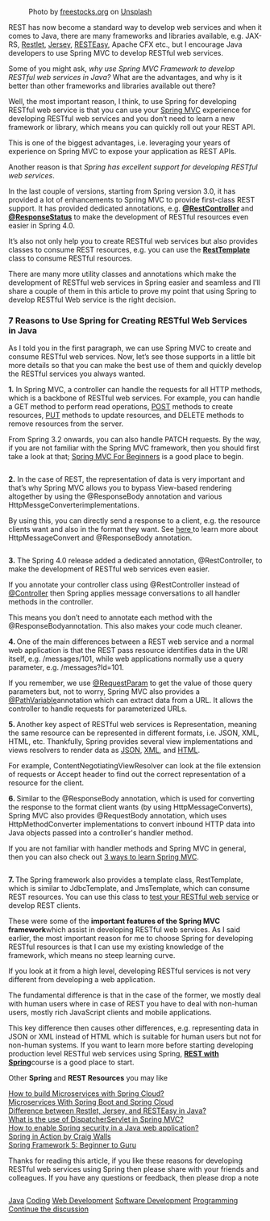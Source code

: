 <figure><img alt src="https://hackernoon.com/hn-images/0*4cizlWa5UBkZiY9H"><figcaption>Photo by <a href="https://unsplash.com/@freestocks?utm_source=medium&amp;utm_medium=referral">freestocks.org</a> on&#xA0;<a href="https://unsplash.com?utm_source=medium&amp;utm_medium=referral">Unsplash</a></figcaption></figure><p>REST has now become a standard way to develop web services and when it comes to Java, there are many frameworks and libraries available, e.g. JAX-RS, <a href="http://javarevisited.blogspot.sg/2016/10/restlet-helloworld-example-in-java-and-Eclipse.html">Restlet</a>, <a href="http://javarevisited.blogspot.sg/2017/06/jersey-web-service-hello-world-example.html">Jersey</a>, <a href="http://javarevisited.blogspot.sg/2017/02/difference-between-jax-rs-restlet-jersey-apache-cfx-RESTEasy.html">RESTEasy</a>, Apache CFX etc., but I encourage Java developers to use Spring MVC to develop RESTful web services.</p><p>Some of you might ask, <em>why use Spring MVC Framework to develop RESTful web services in Java?</em> What are the advantages, and why is it better than other frameworks and libraries available out&#xA0;there?</p><p>Well, the most important reason, I think, to use Spring for developing RESTful web service is that you can use your <a href="http://javarevisited.blogspot.sg/2017/06/how-spring-mvc-framework-works-web-flow.html">Spring MVC</a> experience for developing RESTful web services and you don&#x2019;t need to learn a new framework or library, which means you can quickly roll out your REST&#xA0;API.</p><p>This is one of the biggest advantages, i.e. leveraging your years of experience on Spring MVC to expose your application as REST&#xA0;APIs.</p><p>Another reason is that <em>Spring has excellent support for developing RESTful web services</em>.</p><p>In the last couple of versions, starting from Spring version 3.0, it has provided a lot of enhancements to Spring MVC to provide first-class REST support. It has provided dedicated annotations, e.g. <a href="http://javarevisited.blogspot.sg/2017/08/difference-between-restcontroller-and-controller-annotations-spring-mvc-rest.html"><strong>@RestController</strong></a><strong> </strong>and <a href="http://javarevisited.blogspot.sg/2011/09/spring-interview-questions-answers-j2ee.html#axzz55mVSPFfH"><strong>@ResponseStatus</strong></a> to make the development of RESTful resources even easier in Spring&#xA0;4.0.</p><p>It&#x2019;s also not only help you to create RESTful web services but also provides classes to consume REST resources, e.g. you can use the <a href="http://javarevisited.blogspot.sg/2017/02/how-to-consume-json-from-restful-web-services-Spring-RESTTemplate-Example.html"><strong>RestTemplate</strong></a><strong> </strong>class to consume RESTful resources.</p><p>There are many more utility classes and annotations which make the development of RESTful web services in Spring easier and seamless and I&#x2019;ll share a couple of them in this article to prove my point that using Spring to develop RESTful Web service is the right decision.</p><h3>7 Reasons to Use Spring for Creating RESTful Web Services in&#xA0;Java</h3><p>As I told you in the first paragraph, we can use Spring MVC to create and consume RESTful web services. Now, let&#x2019;s see those supports in a little bit more details so that you can make the best use of them and quickly develop the RESTful services you always&#xA0;wanted.</p><p><strong>1.</strong> In Spring MVC, a controller can handle the requests for all HTTP methods, which is a backbone of RESTful web services. For example, you can handle a GET method to perform read operations, <a href="http://javarevisited.blogspot.sg/2016/10/difference-between-put-and-post-in-restful-web-service.html">POST</a> methods to create resources, <a href="http://www.java67.com/2016/09/when-to-use-put-or-post-in-restful-web-services.html">PUT</a> methods to update resources, and DELETE methods to remove resources from the&#xA0;server.</p><p>From Spring 3.2 onwards, you can also handle PATCH requests. By the way, if you are not familiar with the Spring MVC framework, then you should first take a look at that; <a href="https://click.linksynergy.com/fs-bin/click?id=JVFxdTr9V80&amp;subid=0&amp;offerid=562016.1&amp;type=10&amp;tmpid=14538&amp;RD_PARM1=https%3A%2F%2Fwww.udemy.com%2Fspring-mvc-tutorial-for-beginners-step-by-step%2F">Spring MVC For Beginners</a> is a good place to&#xA0;begin.</p><figure><a href="https://click.linksynergy.com/fs-bin/click?id=JVFxdTr9V80&amp;subid=0&amp;offerid=562016.1&amp;type=10&amp;tmpid=14538&amp;RD_PARM1=https%3A%2F%2Fwww.udemy.com%2Fspring-mvc-tutorial-for-beginners-step-by-step%2F"><img alt src="https://hackernoon.com/hn-images/1*XF39gw6pVak96d6XP3gEPw.jpeg"></a></figure><p><strong>2.</strong> In the case of REST, the representation of data is very important and that&#x2019;s why Spring MVC allows you to bypass View-based rendering altogether by using the @ResponseBody annotation and various HttpMessgeConverterimplementations.</p><p>By using this, you can directly send a response to a client, e.g. the resource clients want and also in the format they want. See <a href="http://courses.baeldung.com/p/rest-with-spring-the-certification-class?affcode=22136_bkwjs9xa">here </a>to learn more about HttpMessageConvert and @ResponseBody annotation.</p><figure><a href="http://courses.baeldung.com/p/rest-with-spring-the-certification-class?affcode=22136_bkwjs9xa"><img alt src="https://hackernoon.com/hn-images/0*3TbwpBINLVfEsv2v.png"></a></figure><p><strong>3.</strong> The Spring 4.0 release added a dedicated annotation, @RestController, to make the development of RESTful web services even&#xA0;easier.</p><p>If you annotate your controller class using @RestController instead of <a href="http://javarevisited.blogspot.sg/2017/08/difference-between-restcontroller-and-controller-annotations-spring-mvc-rest.html">@Controller</a> then Spring applies message conversations to all handler methods in the controller.</p><p>This means you don&#x2019;t need to annotate each method with the @ResponseBodyannotation. This also makes your code much&#xA0;cleaner.</p><p><strong>4. </strong>One of the main differences between a REST web service and a normal web application is that the REST pass resource identifies data in the URI itself, e.g. /messages/101, while web applications normally use a query parameter, e.g. /messages?Id=101.</p><p>If you remember, we use <a href="http://javarevisited.blogspot.sg/2017/10/differences-between-requestparam-and-pathvariable-annotations-spring-mvc.html">@RequestParam</a> to get the value of those query parameters but, not to worry, Spring MVC also provides a <a href="http://javarevisited.blogspot.sg/2017/10/differences-between-requestparam-and-pathvariable-annotations-spring-mvc.html">@PathVariable</a>annotation which can extract data from a URL. It allows the controller to handle requests for parameterized URLs.</p><p><strong>5. </strong>Another key aspect of RESTful web services is Representation, meaning the same resource can be represented in different formats, i.e. JSON, XML, HTML, etc. Thankfully, Spring provides several view implementations and views resolvers to render data as <a href="http://www.java67.com/2016/10/3-ways-to-convert-string-to-json-object-in-java.html#.WkOmLRqktTU.linkedin">JSON</a>, <a href="http://javarevisited.blogspot.sg/2015/07/how-to-read-xml-file-as-string-in-java-example.html#axzz55mVSPFfH">XML</a>, and&#xA0;<a href="http://javarevisited.blogspot.sg/2014/09/how-to-parse-html-file-in-java-jsoup-example.html">HTML</a>.</p><p>For example, ContentNegotiatingViewResolver can look at the file extension of requests or Accept header to find out the correct representation of a resource for the&#xA0;client.</p><p><strong>6. </strong>Similar to the @ResponseBody annotation, which is used for converting the response to the format client wants (by using HttpMessageConverts), Spring MVC also provides @RequestBody annotation, which uses HttpMethodConverter implementations to convert inbound HTTP data into Java objects passed into a controller&apos;s handler&#xA0;method.</p><p>If you are not familiar with handler methods and Spring MVC in general, then you can also check out <a href="http://javarevisited.blogspot.sg/2018/01/how-to-learn-spring-core-spring-mvc-boot-security-framework.html">3 ways to learn Spring&#xA0;MVC</a>.</p><figure><a href="https://click.linksynergy.com/fs-bin/click?id=JVFxdTr9V80&amp;subid=0&amp;offerid=562016.1&amp;type=10&amp;tmpid=14538&amp;RD_PARM1=https%3A%2F%2Fwww.udemy.com%2Fspring-mvc-tutorial-for-beginners-step-by-step%2F"><img alt src="https://hackernoon.com/hn-images/0*gbFt9EjXvR_wsD4A.png"></a></figure><p><strong>7. </strong>The<strong> </strong>Spring framework also provides a template class, RestTemplate, which is similar to JdbcTemplate, and JmsTemplate, which can consume REST resources. You can use this class to <a href="http://www.java67.com/2017/10/how-to-test-restful-web-services-using.html">test your RESTful web service</a> or develop REST&#xA0;clients.</p><p>These were some of the <strong>important features of the Spring MVC framework</strong>which assist in developing RESTful web services. As I said earlier, the most important reason for me to choose Spring for developing RESTful resources is that I can use my existing knowledge of the framework, which means no steep learning&#xA0;curve.</p><p>If you look at it from a high level, developing RESTful services is not very different from developing a web application.</p><p>The fundamental difference is that in the case of the former, we mostly deal with human users where in case of REST you have to deal with non-human users, mostly rich JavaScript clients and mobile applications.</p><p>This key difference then causes other differences, e.g. representing data in JSON or XML instead of HTML which is suitable for human users but not for non-human systems. If you want to learn more before starting developing production level RESTful web services using Spring, <a href="http://courses.baeldung.com/p/rest-with-spring-the-certification-class?affcode=22136_bkwjs9xa"><strong>REST with Spring</strong></a>course is a good place to&#xA0;start.</p><p>Other <strong>Spring </strong>and <strong>REST Resources</strong> you may&#xA0;like</p><p><a href="https://click.linksynergy.com/fs-bin/click?id=JVFxdTr9V80&amp;subid=0&amp;offerid=323058.1&amp;type=10&amp;tmpid=14538&amp;RD_PARM1=https%3A%2F%2Fwww.udemy.com%2Fmicroservices-with-spring-cloud%2F">How to build Microservices with Spring Cloud?</a><br> <a href="https://click.linksynergy.com/fs-bin/click?id=JVFxdTr9V80&amp;subid=0&amp;offerid=323058.1&amp;type=10&amp;tmpid=14538&amp;RD_PARM1=https%3A%2F%2Fwww.udemy.com%2Fexploring-spring-boot-and-spring-cloud-microservices%2F">Microservices With Spring Boot and Spring Cloud</a><br> <a href="http://javarevisited.blogspot.sg/2017/02/difference-between-jax-rs-restlet-jersey-apache-cfx-RESTEasy.html">Difference between Restlet, Jersey, and RESTEasy in Java?</a><br> <a href="http://www.java67.com/2017/06/what-is-use-of-dispatcherservlet-in-spring-mvc.html">What is the use of DispatcherServlet in Spring MVC?</a><br> <a href="http://javarevisited.blogspot.sg/2017/05/how-to-enable-spring-security-in-java-web-application.html">How to enable Spring security in a Java web application?</a><br> <a href="http://aax-us-east.amazon-adsystem.com/x/c/QiZVriYHFuciDCpQUIuQj8sAAAFhQeGL5QEAAAFKAVVDQvE/https://assoc-redirect.amazon.com/g/r/https://www.amazon.com/Spring-Action-Covers-4/dp/161729120X/ref=as_at?creativeASIN=161729120X&amp;linkCode=w61&amp;imprToken=7fwWaemDeV0uveAVwqurZw&amp;slotNum=0&amp;tag=javamysqlanta-20">Spring in Action by Craig Walls</a><br> <a href="https://click.linksynergy.com/fs-bin/click?id=JVFxdTr9V80&amp;subid=0&amp;offerid=323058.1&amp;type=10&amp;tmpid=14538&amp;RD_PARM1=https%3A%2F%2Fwww.udemy.com%2Fspring-framework-5-beginner-to-guru%2F">Spring Framework 5: Beginner to&#xA0;Guru</a></p><p>Thanks for reading this article, if you like these reasons for developing RESTful web services using Spring then please share with your friends and colleagues. If you have any questions or feedback, then please drop a&#xA0;note</p><figure><a href="https://goo.gl/w4Pbea"><img alt src="https://hackernoon.com/hn-images/1*PZjwR1Nbluff5IMI6Y1T6g@2x.png"></a></figure>                <div class="archive-tags">                                        <a class="tag" href="https://hackernoon.com/tagged/java">Java</a>                                        <a class="tag" href="https://hackernoon.com/tagged/coding">Coding</a>                                        <a class="tag" href="https://hackernoon.com/tagged/web-development">Web Development</a>                                        <a class="tag" href="https://hackernoon.com/tagged/software-development">Software Development</a>                                        <a class="tag" href="https://hackernoon.com/tagged/programming">Programming</a>                  </div>                <div class="twitter-discussion">          <a target="_blank" href="https://twitter.com/search?q=https%3A%2F%2Fhackernoon.com%2Fwhy-use-spring-to-develop-java-web-services-ba0dcb2cafbf">Continue the discussion <i class="fab fa-twitter"></i></a>        </div>